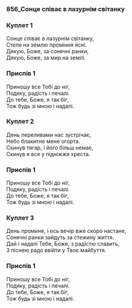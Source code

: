### 856_Сонце співає в лазурнім світанку
### Куплет 1
Сонце співає в лазурнім світанку, <br/>Стеле на землю проміння ясні. <br/>Дякую, Боже, за сонячні ранки, <br/>Дякую, Боже, за мир на землі.
### Приспів 1
Приношу все Тобі до ніг, <br/>Подяку, радість і печалі. <br/>До тебе, Боже, я так біг, <br/>Тож будь зі мною і надалі.
### Куплет 2
День переливами нас зустрічає, <br/>Небо блакитне мене огорта. <br/>Скинув тягар, і його більш немає, <br/>Скинув я все у підніжжя хреста.
### Приспів 1
Приношу все Тобі до ніг, <br/>Подяку, радість і печалі. <br/>До тебе, Боже, я так біг, <br/>Тож будь зі мною і надалі.
### Куплет 3
День промине, і ось вечір вже скоро настане, <br/>Сонячні ранки зайдуть за стежину життя. <br/>Дай і надалі Тебе, Боже, з радістю славить, <br/>З піснею радо ввійти у Твоє майбуття.
### Приспів 1
Приношу все Тобі до ніг, <br/>Подяку, радість і печалі. <br/>До тебе, Боже, я так біг, <br/>Тож будь зі мною і надалі.
